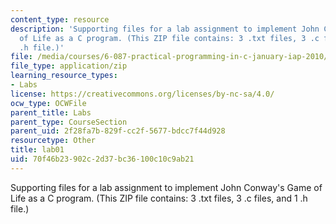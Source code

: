 ```yaml
---
content_type: resource
description: 'Supporting files for a lab assignment to implement John Conway''s Game
  of Life as a C program. (This ZIP file contains: 3 .txt files, 3 .c files, and 1
  .h file.)'
file: /media/courses/6-087-practical-programming-in-c-january-iap-2010/70f46b23902c2d37bc36100c10c9ab21_lab01.zip
file_type: application/zip
learning_resource_types:
- Labs
license: https://creativecommons.org/licenses/by-nc-sa/4.0/
ocw_type: OCWFile
parent_title: Labs
parent_type: CourseSection
parent_uid: 2f28fa7b-829f-cc2f-5677-bdcc7f44d928
resourcetype: Other
title: lab01
uid: 70f46b23-902c-2d37-bc36-100c10c9ab21
---
```

Supporting files for a lab assignment to implement John Conway's Game of Life as a C program. (This ZIP file contains: 3 .txt files, 3 .c files, and 1 .h file.)